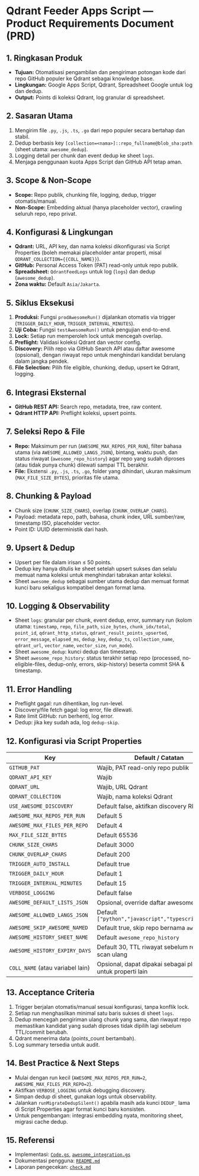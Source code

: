 # Qdrant Feeder Apps Script — Product Requirements Document (PRD)

## 1. Ringkasan Produk
- **Tujuan:** Otomatisasi pengambilan dan pengiriman potongan kode dari repo GitHub populer ke Qdrant sebagai knowledge base.
- **Lingkungan:** Google Apps Script, Qdrant, Spreadsheet Google untuk log dan dedup.
- **Output:** Points di koleksi Qdrant, log granular di spreadsheet.

## 2. Sasaran Utama
1. Mengirim file `.py`, `.js`, `.ts`, `.go` dari repo populer secara bertahap dan stabil.
2. Dedup berbasis key `[collection=<nama>]::repo_fullname@blob_sha:path` (sheet utama: `awesome_dedup`).
3. Logging detail per chunk dan event dedup ke sheet `logs`.
4. Menjaga penggunaan kuota Apps Script dan GitHub API tetap aman.

## 3. Scope & Non-Scope
- **Scope:** Repo publik, chunking file, logging, dedup, trigger otomatis/manual.
- **Non-Scope:** Embedding aktual (hanya placeholder vector), crawling seluruh repo, repo privat.

## 4. Konfigurasi & Lingkungan
- **Qdrant:** URL, API key, dan nama koleksi dikonfigurasi via Script Properties (boleh memakai placeholder antar properti, misal `QDRANT_COLLECTION={{COLL_NAME}}`).
- **GitHub:** Personal Access Token (PAT) read-only untuk repo publik.
- **Spreadsheet:** `QdrantFeedLogs` untuk log (`logs`) dan dedup (`awesome_dedup`).
- **Zona waktu:** Default `Asia/Jakarta`.

## 5. Siklus Eksekusi
1. **Produksi:** Fungsi `prodAwesomeRun()` dijalankan otomatis via trigger (`TRIGGER_DAILY_HOUR`, `TRIGGER_INTERVAL_MINUTES`).
2. **Uji Coba:** Fungsi `testAwesomeRun()` untuk pengujian end-to-end.
3. **Lock:** Setiap run memperoleh lock untuk mencegah overlap.
4. **Preflight:** Validasi koleksi Qdrant dan vector config.
5. **Discovery:** Pilih repo via GitHub Search API atau daftar awesome (opsional), dengan riwayat repo untuk menghindari kandidat berulang dalam jangka pendek.
6. **File Selection:** Pilih file eligible, chunking, dedup, upsert ke Qdrant, logging.

## 6. Integrasi Eksternal
- **GitHub REST API:** Search repo, metadata, tree, raw content.
- **Qdrant HTTP API:** Preflight koleksi, upsert points.

## 7. Seleksi Repo & File
- **Repo:** Maksimum per run (`AWESOME_MAX_REPOS_PER_RUN`), filter bahasa utama (via `AWESOME_ALLOWED_LANGS_JSON`), bintang, waktu push, dan status riwayat (`awesome_repo_history`) agar repo yang sudah diproses (atau tidak punya chunk) dilewati sampai TTL berakhir.
- **File:** Ekstensi `.py`, `.js`, `.ts`, `.go`, folder yang dihindari, ukuran maksimum (`MAX_FILE_SIZE_BYTES`), prioritas file utama.

## 8. Chunking & Payload
- Chunk size (`CHUNK_SIZE_CHARS`), overlap (`CHUNK_OVERLAP_CHARS`).
- Payload: metadata repo, path, bahasa, chunk index, URL sumber/raw, timestamp ISO, placeholder vector.
- Point ID: UUID deterministik dari hash.

## 9. Upsert & Dedup
- Upsert per file dalam irisan ≤ 50 points.
- Dedup key hanya ditulis ke sheet setelah upsert sukses dan selalu memuat nama koleksi untuk menghindari tabrakan antar koleksi.
- Sheet `awesome_dedup` sebagai sumber utama dedup dan memuat format kunci baru sekaligus kompatibel dengan format lama.

## 10. Logging & Observability
- Sheet `logs`: granular per chunk, event dedup, error, summary run (kolom utama: `timestamp`, `repo`, `file_path`, `size_bytes`, `chunk_idx/total`, `point_id`, `qdrant_http_status`, `qdrant_result_points_upserted`, `error_message`, `elapsed_ms`, `dedup_key`, `dedup_ts`, `collection_name`, `qdrant_url`, `vector_name`, `vector_size`, `run_mode`).
- Sheet `awesome_dedup`: kunci dedup dan timestamp.
- Sheet `awesome_repo_history`: status terakhir setiap repo (processed, no-eligible-files, dedup-only, errors, skip-history) beserta commit SHA & timestamp.

## 11. Error Handling
- Preflight gagal: run dihentikan, log run-level.
- Discovery/file fetch gagal: log error, file dilewati.
- Rate limit GitHub: run berhenti, log error.
- Dedup: jika key sudah ada, log `dedup-skip`.

## 12. Konfigurasi via Script Properties
| Key                        | Default / Catatan                                 |
|----------------------------|---------------------------------------------------|
| `GITHUB_PAT`               | Wajib, PAT read-only repo publik                  |
| `QDRANT_API_KEY`           | Wajib                                             |
| `QDRANT_URL`               | Wajib, URL Qdrant                                 |
| `QDRANT_COLLECTION`        | Wajib, nama koleksi Qdrant                        |
| `USE_AWESOME_DISCOVERY`    | Default false, aktifkan discovery README          |
| `AWESOME_MAX_REPOS_PER_RUN`| Default 5                                         |
| `AWESOME_MAX_FILES_PER_REPO`| Default 4                                        |
| `MAX_FILE_SIZE_BYTES`      | Default 65536                                     |
| `CHUNK_SIZE_CHARS`         | Default 3000                                      |
| `CHUNK_OVERLAP_CHARS`      | Default 200                                       |
| `TRIGGER_AUTO_INSTALL`     | Default true                                      |
| `TRIGGER_DAILY_HOUR`       | Default 1                                         |
| `TRIGGER_INTERVAL_MINUTES` | Default 15                                        |
| `VERBOSE_LOGGING`          | Default false                                     |
| `AWESOME_DEFAULT_LISTS_JSON`| Opsional, override daftar awesome                |
| `AWESOME_ALLOWED_LANGS_JSON`| Default `["python","javascript","typescript","go"]` |
| `AWESOME_SKIP_AWESOME_NAMED`| Default true, skip repo bernama `awesome-*`      |
| `AWESOME_HISTORY_SHEET_NAME`| Default `awesome_repo_history`                   |
| `AWESOME_HISTORY_EXPIRY_DAYS`| Default 30, TTL riwayat sebelum repo di-scan ulang |
| `COLL_NAME` (atau variabel lain) | Opsional, dapat dipakai sebagai placeholder untuk properti lain |

## 13. Acceptance Criteria
1. Trigger berjalan otomatis/manual sesuai konfigurasi, tanpa konflik lock.
2. Setiap run menghasilkan minimal satu baris sukses di sheet `logs`.
3. Dedup mencegah pengiriman ulang chunk yang sama, dan riwayat repo memastikan kandidat yang sudah diproses tidak dipilih lagi sebelum TTL/commit berubah.
4. Qdrant menerima data (points_count bertambah).
5. Log summary tersedia untuk audit.

## 14. Best Practice & Next Steps
- Mulai dengan run kecil (`AWESOME_MAX_REPOS_PER_RUN=2`, `AWESOME_MAX_FILES_PER_REPO=2`).
- Aktifkan `VERBOSE_LOGGING` untuk debugging discovery.
- Simpan dedup di sheet, gunakan logs untuk observability.
- Jalankan `runMigrateDedupSilent()` apabila masih ada kunci `DEDUP_` lama di Script Properties agar format kunci baru konsisten.
- Untuk pengembangan: integrasi embedding nyata, monitoring sheet, migrasi cache dedup.

## 15. Referensi
- Implementasi: [`Code.gs`](Code.gs), [`awesome_integration.gs`](awesome_integration.gs)
- Dokumentasi pengguna: [`README.md`](README.md)
- Laporan pengecekan: [`check.md`](check.md)
